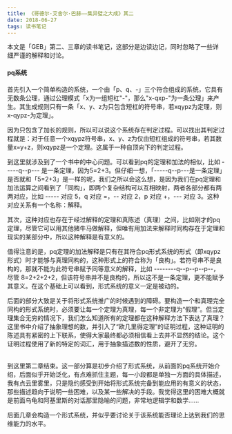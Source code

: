 ```yaml
---
title: 《哥德尔·艾舍尔·巴赫——集异璧之大成》其二  
date: 2018-06-27
tags: 读书笔记
---
```

本文是「GEB」第二、三章的读书笔记，这部分是边读边记，同时忽略了一些详细严谨的解释和讨论。 
<!--more-->
#### pq系统
首先引入一个简单构造的系统，一个由「p、q、-」三个符合组成的系统，它具有无数条公理，通过公理模式「x为一组短杠"-"，那么"x-qxp-"为一条公理」来产生。其生成规则只有一条「x、y、z为只包含短杠的符号串，若xqypz为定理，则x-qypz-为定理」。  

因为只包含了加长的规则，所以可以说这个系统存在判定过程。可以找出其判定过程就是：对于任意一个xqypz符号串，x、y、z为仅由短杠组成的符号串，若其数量x=y+z，则xqypz是一个定理。这属于一种自顶向下的判定过程。  

到这里就涉及到了一个书中的中心问题。可以看到pq的定理和加法的相似，比如 -----q--p--- 是一条定理，因为5=2+3。但仔细一想，「-----q--p---是一条定理」是否就和「5=2+3」是一样的呢，我们之所以会这么想，是因为我们在pq定理和加法运算之间看到了「同构」，即两个复杂结构可以互相映射，两者各部分都有两两对应，比如 ----- 对应 5，q 对应 =，-- 对应 2，p 对应 +，--- 对应 3。这种对应关系有一个名称：解释。

其次，这种对应也存在于经过解释的定理和真陈述（真理）之间，比如刚才的pq定理，尽管它可以用其他猪牛马做解释，但唯有用加法来解释时同构存在于定理和现实的某部分中，所以这种解释是有意义的。  

值得注意的是，pq定理的加法解释是只有在其符合pq形式系统的形式（即xqypz形式）时才能够与真理同构的，这种形式上的符合称为「良构」。若符号串不是良构的，那就不能为此符号串赋予同等意义的解释，比如 --------q--p--p--p--，尽管 8=2+2+2+2，但该符号串并不是良构的，所以这不是一条定理，更不能赋予其意义。在这个基础上可以看到，形式系统的意义一定是被动的。  

后面的部分大致是关于将形式系统推广的时候遇到的障碍。要构造一个和真理完全同构的形式系统时，必须要让每一个定理为真理，每一个非定理为“假理”。但当定理集合无穷的情况下，我们怎么知道所有的定理都在这种解释方法下表达了真理？这里书中介绍了抽象理想的数，并引入了“欧几里得定理”的证明过程，这种证明的陈述具有紧密的上下联系，使得大家最终都必须相信看上去并不显然的结论。这个证明过程使用了新的特定的词汇，用于抽象描述数的性质，避开了无穷。  

<br />
到这里第二章结束。这一部分算是初步介绍了形式系统，从前面的pq系统开始介绍，后面似乎开始泛化，有点难抓住主题，每一小段都是单独一方面的具体描述，我有点云里雾里，只是隐约感受到开始将形式系统完备到能应用的有意义的状态，那些描述趋向于说明一些困难，以及某一些解决的手段。我觉得这里的困难大概就是前面乌龟和阿基里斯的对话那里隐喻的问题，非常地逻辑学和数学......  

后面几章会构造一个形式系统，并似乎要讨论关于该系统能否理论上达到我们的思维能力的水平。











